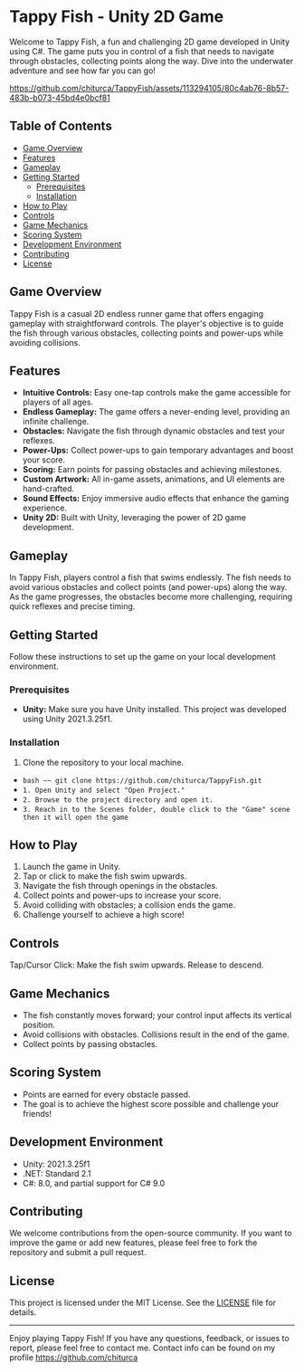 # Tappy Fish - Unity 2D Game

Welcome to Tappy Fish, a fun and challenging 2D game developed in Unity using C#. The game puts you in control of a fish that needs to navigate through obstacles, collecting points along the way. Dive into the underwater adventure and see how far you can go!

https://github.com/chiturca/TappyFish/assets/113294105/80c4ab76-8b57-483b-b073-45bd4e0bcf81

## Table of Contents

- [Game Overview](#game-overview)
- [Features](#features)
- [Gameplay](#gameplay)
- [Getting Started](#getting-started)
  - [Prerequisites](#prerequisites)
  - [Installation](#installation)
- [How to Play](#how-to-play)
- [Controls](#controls)
- [Game Mechanics](#game-mechanics)
- [Scoring System](#scoring-system)
- [Development Environment](#development-environment)
- [Contributing](#contributing)
- [License](#license)


## Game Overview <a name="game-overview"></a>

Tappy Fish is a casual 2D endless runner game that offers engaging gameplay with straightforward controls. The player's objective is to guide the fish through various obstacles, collecting points and power-ups while avoiding collisions.

## Features <a name="features"></a>

- **Intuitive Controls:** Easy one-tap controls make the game accessible for players of all ages.
- **Endless Gameplay:** The game offers a never-ending level, providing an infinite challenge.
- **Obstacles:** Navigate the fish through dynamic obstacles and test your reflexes.
- **Power-Ups:** Collect power-ups to gain temporary advantages and boost your score.
- **Scoring:** Earn points for passing obstacles and achieving milestones.
- **Custom Artwork:** All in-game assets, animations, and UI elements are hand-crafted.
- **Sound Effects:** Enjoy immersive audio effects that enhance the gaming experience.
- **Unity 2D:** Built with Unity, leveraging the power of 2D game development.

## Gameplay <a name="gameplay"></a>

In Tappy Fish, players control a fish that swims endlessly. The fish needs to avoid various obstacles and collect points (and power-ups) along the way. As the game progresses, the obstacles become more challenging, requiring quick reflexes and precise timing.

## Getting Started <a name="getting-started"></a>

Follow these instructions to set up the game on your local development environment.

### Prerequisites <a name="prerequisites"></a>

- **Unity:** Make sure you have Unity installed. This project was developed using Unity 2021.3.25f1.

### Installation <a name="installation"></a>

1. Clone the repository to your local machine.

  - `` bash ~~ git clone https://github.com/chiturca/TappyFish.git ``
  - `` 1. Open Unity and select "Open Project." ``
  - `` 2. Browse to the project directory and open it. ``
  - `` 3. Reach in to the Scenes folder, double click to the "Game" scene then it will open the game ``

## How to Play <a name="how-to-play"></a>
1. Launch the game in Unity.
2. Tap or click to make the fish swim upwards.
3. Navigate the fish through openings in the obstacles.
4. Collect points and power-ups to increase your score.
5. Avoid colliding with obstacles; a collision ends the game.
6. Challenge yourself to achieve a high score!

## Controls <a name="controls"></a>

Tap/Cursor Click: Make the fish swim upwards. Release to descend.

## Game Mechanics <a name="game-mechanics"></a>

- The fish constantly moves forward; your control input affects its vertical position.
- Avoid collisions with obstacles. Collisions result in the end of the game.
- Collect points by passing obstacles.

## Scoring System <a name="scoring-system"></a>

- Points are earned for every obstacle passed.
- The goal is to achieve the highest score possible and challenge your friends!

## Development Environment <a name="development-environment"></a>

- Unity: 2021.3.25f1
- .NET: Standard 2.1
- C#: 8.0, and partial support for C# 9.0

## Contributing <a name="contributing"></a>
We welcome contributions from the open-source community. If you want to improve the game or add new features, please feel free to fork the repository and submit a pull request.

## License
This project is licensed under the MIT License. See the [LICENSE](LICENSE.md) file for details.

---
Enjoy playing Tappy Fish! If you have any questions, feedback, or issues to report, please feel free to contact me. Contact info can be found on my profile https://github.com/chiturca
